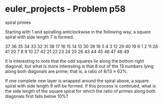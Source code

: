 # euler_projects - Problem p58
spiral primes

Starting with 1 and spiralling anticlockwise in the following way, a square spiral with side length 7 is formed.

37 36 35 34 33 32 31
38 17 16 15 14 13 30
39 18  5  4  3 12 29
40 19  6  1  2 11 28
41 20  7  8  9 10 27
42 21 22 23 24 25 26
43 44 45 46 47 48 49

It is interesting to note that the odd squares lie along the bottom right diagonal, but what is more interesting is that
8 out of the 13 numbers lying along both diagonals are prime; that is, a ratio of 8/13 ≈ 62%.

If one complete new layer is wrapped around the spiral above, a square spiral with side length 9 will be formed. If this
process is continued, what is the side length of the square spiral for which the ratio of primes along both diagonals first falls below 10%?

